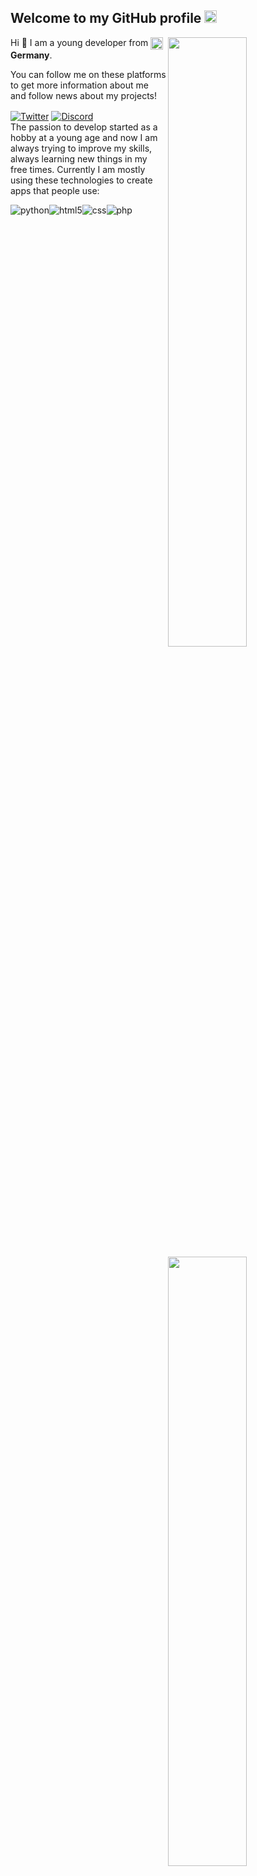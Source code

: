 <h2>Welcome to my GitHub profile <img src="https://media.giphy.com/media/Q7LHmoFwVP6Yc1swZs/giphy.gif" height="20px"></h2>

<img width="50%" align="right" src="https://github-readme-stats.vercel.app/api?username=abloit&count_private=true&show_icons=true&theme=algolia&hide_border=true&include_all_commits=true">
<img width="50%" height="1px" align="right" src="https://i.imgur.com/DkKayja.png">
<img width="50%" align="right" src="https://github-readme-stats.vercel.app/api/top-langs/?username=abloit&theme=algolia&hide_border=true&layout=compact">

Hi 👋 I am a young developer from <img width="20" align="center" src="https://www.flaticon.com/svg/static/icons/svg/330/330523.svg"> **Germany**.

You can follow me on these platforms to get more information about me and follow news about my projects!

<a href="https://twitter.com/absoft1" target="_blank"><img align="center" alt="Twitter" src="https://img.shields.io/badge/-Twitter-1DA1F2?style=flat-square&logo=twitter&logoColor=white" /></a> <a href="https://discord.gg/tHx9ZKG" target="_blank"><img align="center" alt="Discord" src="https://img.shields.io/badge/-Discord-7289DA?style=flat-square&logo=discord&logoColor=white" /></a>
<br>
The passion to develop started as a hobby at a young age and now I am always trying to improve my skills, always learning new things in my free times. Currently I am mostly using these technologies to create apps that people use:

<img alt="python" align="center" src="https://img.shields.io/badge/-Python-0076B6?style=flat-square&logo=python&logoColor=white"/><img alt="html5" align="center" src="https://img.shields.io/badge/-HTML5-E34F26?style=flat-square&logo=html5&logoColor=white"/><img alt="css" align="center" src="https://img.shields.io/badge/-CSS3-17A89F?style=flat-square&logo=css3&logoColor=white"/><img alt="php" align="center" src="https://img.shields.io/badge/-PHP-833BAA?style=flat-square&logo=php&logoColor=white"/>
